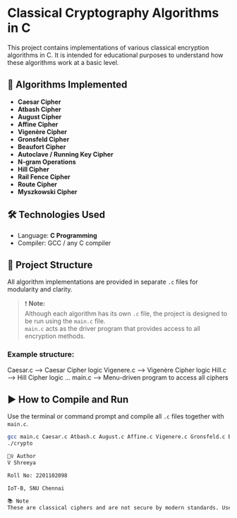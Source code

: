 # Classical Cryptography Algorithms in C

This project contains implementations of various classical encryption algorithms in C. It is intended for educational purposes to understand how these algorithms work at a basic level.

## 🔐 Algorithms Implemented

- **Caesar Cipher**
- **Atbash Cipher**
- **August Cipher**
- **Affine Cipher**
- **Vigenère Cipher**
- **Gronsfeld Cipher**
- **Beaufort Cipher**
- **Autoclave / Running Key Cipher**
- **N-gram Operations**
- **Hill Cipher**
- **Rail Fence Cipher**
- **Route Cipher**
- **Myszkowski Cipher**

## 🛠️ Technologies Used

- Language: **C Programming**
- Compiler: GCC / any C compiler

## 📁 Project Structure

All algorithm implementations are provided in separate `.c` files for modularity and clarity.

> ❗ **Note:**  
> Although each algorithm has its own `.c` file, the project is designed to be run using the `main.c` file.  
> `main.c` acts as the driver program that provides access to all encryption methods.

### Example structure:
Caesar.c --> Caesar Cipher logic Vigenere.c --> Vigenère Cipher logic Hill.c --> Hill Cipher logic ... main.c --> Menu-driven program to access all ciphers


## ▶️ How to Compile and Run

Use the terminal or command prompt and compile all `.c` files together with `main.c`.

```bash
gcc main.c Caesar.c Atbash.c August.c Affine.c Vigenere.c Gronsfeld.c Beaufort.c Autoclave.c Ngram.c Hill.c RailFence.c Route.c Myszkowski.c -o crypto
./crypto

🙋‍♀️ Author
V Shreeya

Roll No: 2201102098

IoT-B, SNU Chennai

📚 Note
These are classical ciphers and are not secure by modern standards. Use them only for learning and experimentation.





